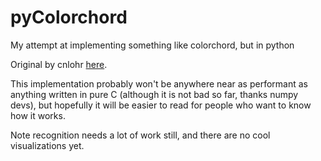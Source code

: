 # pyColorchord
My attempt at implementing something like colorchord, but in python

Original by cnlohr [here](https://github.com/cnlohr/colorchord).

This implementation probably won't be anywhere near as performant as anything written in pure C (although it is not bad so far, thanks numpy devs), but hopefully it will be easier to read for people who want to know how it works.

Note recognition needs a lot of work still, and there are no cool visualizations yet.
